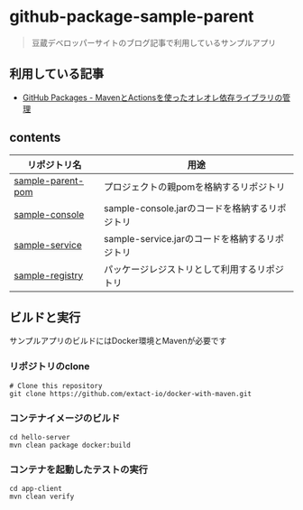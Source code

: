 # github-package-sample-parent
> 豆蔵デベロッパーサイトのブログ記事で利用しているサンプルアプリ

## 利用している記事
- [GitHub Packages - MavenとActionsを使ったオレオレ依存ライブラリの管理](https://developer.mamezou-tech.com/blogs/2023/02/19/github-packages-with-maven/)


## contents

|リポジトリ名|用途|
|-----------|---|
|[sample-parent-pom](extact-io/github-packages-sample-parent-pom)|プロジェクトの親pomを格納するリポジトリ|
|[sample-console](extact-io/github-packages-sample-console)|sample-console.jarのコードを格納するリポジトリ|
|[sample-service](extact-io/github-packages-sample-service)|sample-service.jarのコードを格納するリポジトリ|
|[sample-registry](extact-io/github-packages-sample-registry)|パッケージレジストリとして利用するリポジトリ|


## ビルドと実行
サンプルアプリのビルドにはDocker環境とMavenが必要です

### リポジトリのclone
``` shell
# Clone this repository
git clone https://github.com/extact-io/docker-with-maven.git
```

### コンテナイメージのビルド
``` shell
cd hello-server
mvn clean package docker:build
```

### コンテナを起動したテストの実行
``` shell
cd app-client
mvn clean verify
```

